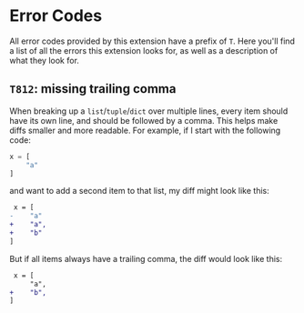 # Error Codes
All error codes provided by this extension have a prefix of `T`. Here you'll find a list of all the errors this extension looks for, as well as a description of what they look for.

## `T812`: missing trailing comma
When breaking up a `list`/`tuple`/`dict` over multiple lines, every item should have its own line, and should be followed by a comma. This helps make diffs smaller and more readable. For example, if I start with the following code:

```Python
x = [
    "a"
]
```

and want to add a second item to that list, my diff might look like this:

```Diff
 x = [
-    "a"
+    "a",
+    "b"
]
```

But if all items always have a trailing comma, the diff would look like this:

```Diff
 x = [
     "a",
+    "b",
]
```

